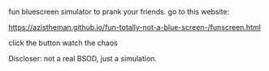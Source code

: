fun bluescreen simulator to prank your friends.
go to this website: 

https://azistheman.github.io/fun-totally-not-a-blue-screen-/funscreen.html

click the button
watch the chaos

Discloser: not a real BSOD, just a simulation. 

